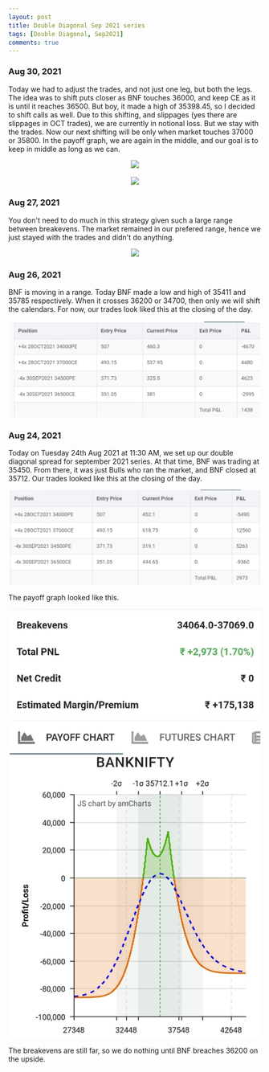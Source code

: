 ```yaml
---
layout: post
title: Double Diagonal Sep 2021 series
tags: [Double Diagonal, Sep2021]
comments: true
---
```


### Aug 30, 2021
Today we had to adjust the trades, and not just one leg, but both the legs. The idea was to shift puts closer as BNF touches 36000, and keep CE as it is until it reaches 36500. But boy, it made a high of 35398.45, so I decided to shift calls as well. Due to this shifting, and slippages (yes there are slippages in OCT trades), we are currently in notional loss. But we stay with the trades. Now our next shifting will be only when market touches 37000 or 35800. In the payoff graph, we are again in the middle, and our goal is to keep in middle as long as we can.
<p style="text-align:center;"><img src="../assets/img/dd_status_aug_30_2021.jpeg" width="500px"/></p>

<p style="text-align:center;"><img src="../assets/img/dd_payoff_aug_30_2021.jpeg" width="500px"/></p>

### Aug 27, 2021
You don't need to do much in this strategy given such a large range between breakevens. The market remained in our prefered range, hence we just stayed with the trades and didn't do anything.
<p style="text-align:center;"><img src="../assets/img/dd_status_aug_27_2021.jpeg" width="500px"/></p>

### Aug 26, 2021
BNF is moving in a range. Today BNF made a low and high of 35411 and 35785 respectively. When it crosses 36200 or 34700, then only we will shift the calendars. For now, our trades look liked this at the closing of the day.
<p style="text-align:center;"><img src="../assets/img/dd_status_aug_26_2021.jpeg" width="500px"/></p>

### Aug 24, 2021
Today on Tuesday 24th Aug 2021 at 11:30 AM, we set up our double diagonal spread for september 2021 series. At that time, BNF was trading at 35450. From there, it was just Bulls who ran the market, and BNF closed at 35712.
Our trades looked like this at the closing of the day.

<!-- ![dd_status_aug_24_2021](../assets/img/dd_status_aug_24_2021.jpeg) -->
<p style="text-align:center;"><img src="../assets/img/dd_status_aug_24_2021.jpeg" width="500px"/></p>

The payoff graph looked like this.

<p style="text-align:center;"><img src="../assets/img/dd_payoff_aug_24_2021.jpeg" width="500px"/></p>

The breakevens are still far, so we do nothing until BNF breaches 36200 on the upside.
